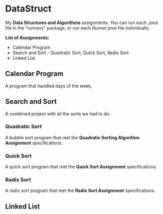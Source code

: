 # DataStruct

My **Data Structures and Algorithms** assignments. You can run each *.java* file in the "runners" package, or run each *Runner.java* file individually.

**List of Assignments:**
* Calendar Program
* Search and Sort - Quadratic Sort, Quick Sort, Radix Sort
* Linked List

## Calendar Program

A program that handled days of the week,

## Search and Sort

A combined project with all the sorts we had to do.

### Quadratic Sort
A bubble sort program that met the **Quadratic Sorting Algorithm Assignment** specifications.

### Quick Sort
A quick sort program that met the **Quick Sort Assignment** specifications.

### Radix Sort
A radix sort program that met the **Radix Sort Assignment** specifications.

## Linked List